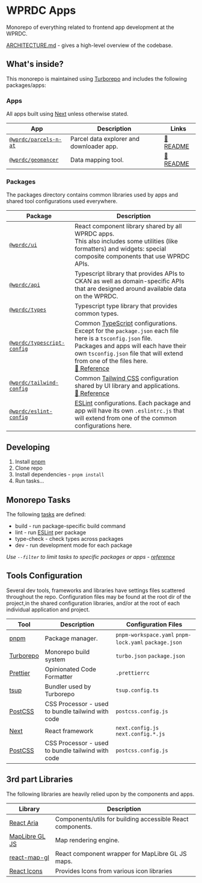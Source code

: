 # WPRDC Apps

Monorepo of everything related to frontend app development at the WPRDC.

[ARCHITECTURE.md](/ARCHITECTURE.md) - gives a high-level overview of the codebase.

## What's inside?

This monorepo is maintained using [Turborepo](https://turbo.build/repo/docs) and includes the following packages/apps:

### Apps

All apps built using [Next](https://nextjs.org/docs) unless otherwise stated.

| App                                          | Description                              | Links                                      |
|----------------------------------------------|------------------------------------------|--------------------------------------------|
| [`@wprdc/parcels-n-at`](./apps/parcels-n-at) | Parcel data explorer and downloader app. | [📓 README](./apps/parcels-n-at/README.md) |
| [`@wprdc/geomancer`](./apps/geomancer)       | Data mapping tool.                       | [📓 README](./apps/geomancer/README.md)    |

### Packages

The packages directory contains common libraries used by apps and shared tool configurations used everywhere.

| Package                                                    | Description                                                                                                                                                                                                                                                                                                                       |
|------------------------------------------------------------|-----------------------------------------------------------------------------------------------------------------------------------------------------------------------------------------------------------------------------------------------------------------------------------------------------------------------------------|
| [`@wprdc/ui`](./packages/ui)                               | React component library shared by all WPRDC apps. <br/>This also includes some utilities (like formatters) and widgets: special composite components that use WPRDC APIs.                                                                                                                                                         |
| [`@wprdc/api`](./packages/api)                             | Typescript library that provides APIs to CKAN as well as domain-specific APIs that are designed around available data on the WPRDC.                                                                                                                                                                                               |
| [`@wprdc/types`](./packages/types)                         | Typescript type library that provides common types.                                                                                                                                                                                                                                                                               |
| [`@wprdc/typescript-config`](./packages/typescript-config) | Common [TypeScript](https://www.typescriptlang.org/) configurations. <br/>Except for the `package.json` each file here is a `tsconfig.json` file. <br/>Packages and apps will each have their own `tsconfig.json` file that will extend from one of the files here. <br/>[📓 Reference](https://www.typescriptlang.org/tsconfig/) |
| [`@wprdc/tailwind-config`](./packages/tailwind-config)     | Common [Tailwind CSS](https://tailwindcss.com/) configuration shared by UI library and applications.<br/>[📓 Reference](https://tailwindcss.com/docs/configuration)                                                                                                                                                               |
| [`@wprdc/eslint-config`](./packages/eslint-config)         | [ESLint](https://eslint.org/) configurations. Each package and app will have its own `.eslintrc.js` that will extend from one of the common configurations here.                                                                                                                                                                  |

## Developing

1. Install [pnpm](https://pnpm.io/installation)
2. Clone repo
3. Install dependencies - `pnpm install`
4. Run tasks...

## Monorepo Tasks

The following [tasks](https://turbo.build/repo/docs/reference/command-line-reference/run) are defined:

- build - run package-specific build command
- lint - run [ESLint](https://eslint.org/) per package
- type-check - check types across packages
- dev - run development mode for each package

_Use `--filter` to limit tasks to specific packages or
apps - [reference](https://turbo.build/repo/docs/reference/command-line-reference/run#--filter)_

## Tools Configuration

Several dev tools, frameworks and libraries have settings files scattered throughout the repo. Configuration files may
be found at the root dir of the project,in the shared configuration libraries, and/or at the root of each individual
application and project.

| Tool                                        | Description                                       | Configuration Files                                   |
|---------------------------------------------|---------------------------------------------------|-------------------------------------------------------|
| [pnpm](https://pnpm.io/)                    | Package manager.                                  | `pnpm-workspace.yaml` `pnpm-lock.yaml` `package.json` |
| [Turborepo ](https://turbo.build/repo/docs) | Monorepo  build system                            | `turbo.json` `package.json`                           |
| [Prettier](https://prettier.io/)            | Opinionated Code Formatter                        | `.prettierrc`                                         |
| [tsup](https://tsup.egoist.dev/)            | Bundler used by Turborepo                         | `tsup.config.ts`                                      |
| [PostCSS](https://postcss.org/)             | CSS Processor - used to bundle tailwind with code | `postcss.config.js`                                   |
| [Next](https://nextjs.org/docs)             | React framework                                   | `next.config.js` `next.config.*.js`                   |
| [PostCSS](https://postcss.org/)             | CSS Processor - used to bundle tailwind with code | `postcss.config.js`                                   |

## 3rd part Libraries
The following libraries are heavily relied upon by the components and apps.

| Library                                                               | Description                                                |
|-----------------------------------------------------------------------|------------------------------------------------------------|
| [React Aria](https://react-spectrum.adobe.com/react-aria/)            | Components/utils for building accessible React components. |
| [MapLibre GL JS](https://maplibre.org/maplibre-gl-js/docs/)           | Map rendering engine.                                      |
| [react-map-gl](https://visgl.github.io/react-map-gl/docs/get-started) | React component wrapper for MapLibre GL JS maps.           |
| [React Icons](https://react-icons.github.io/react-icons/)             | Provides Icons from various icon libraries                 |

